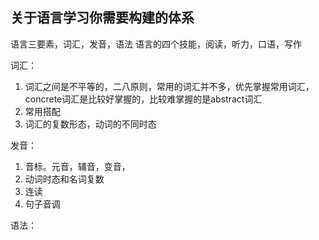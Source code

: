 ## 关于语言学习你需要构建的体系

语言三要素，词汇，发音，语法
语言的四个技能，阅读，听力，口语，写作

词汇：
1. 词汇之间是不平等的，二八原则，常用的词汇并不多，优先掌握常用词汇，concrete词汇是比较好掌握的，比较难掌握的是abstract词汇
2. 常用搭配
3. 词汇的复数形态，动词的不同时态

发音：
1. 音标。元音，辅音，变音，
2. 动词时态和名词复数
3. 连读
4. 句子音调

语法：